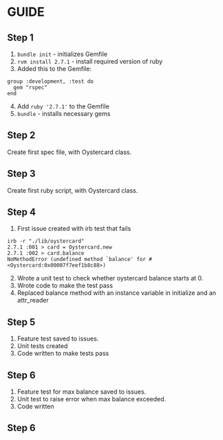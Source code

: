 # GUIDE

## Step 1

1. `bundle init` - initializes Gemfile
2. `rvm install 2.7.1` - install required version of ruby
3. Added this to the Gemfile:
```
group :development, :test do
  gem "rspec"
end
```
4. Add `ruby '2.7.1'` to the Gemfile
5. `bundle` - installs necessary gems

## Step 2

Create first spec file, with Oystercard class.

## Step 3

Create first ruby script, with Oystercard class.

## Step 4

1. First issue created with irb test that fails
```
irb -r "./lib/oystercard"
2.7.1 :001 > card = Oystercard.new
2.7.1 :002 > card.balance
NoMethodError (undefined method `balance' for #<Oystercard:0x00007f7eef1b8c88>)
```
2. Wrote a unit test to check whether oystercard balance starts at 0.
3. Wrote code to make the test pass
4. Replaced balance method with an instance variable in initialize and an attr_reader

## Step 5

1. Feature test saved to issues.
2. Unit tests created
3. Code written to make tests pass

## Step 6

1. Feature test for max balance saved to issues.
2. Unit test to raise error when max balance exceeded.
3. Code written

## Step 6
